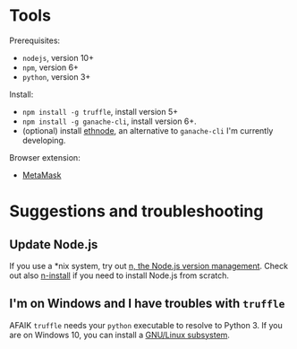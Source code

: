 # Tools

Prerequisites:
- `nodejs`, version 10+
- `npm`, version 6+
- `python`, version 3+

Install:
- `npm install -g truffle`, install version 5+
- `npm install -g ganache-cli`, install version 6+.
- (optional) install [ethnode](https://github.com/vrde/ethnode), an alternative to `ganache-cli` I'm currently developing.

Browser extension:
- [MetaMask](https://metamask.io/)


# Suggestions and troubleshooting

## Update Node.js
If you use a *nix system, try out [n, the Node.js version management](https://github.com/tj/n). Check out also [n-install](https://github.com/mklement0/n-install) if you need to install Node.js from scratch.

## I'm on Windows and I have troubles with `truffle`
AFAIK `truffle` needs your `python` executable to resolve to Python 3. If you are on Windows 10, you can install a [GNU/Linux subsystem](https://docs.microsoft.com/en-us/windows/wsl/install-win10).
